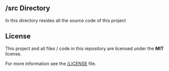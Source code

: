 ## /src Directory

In this directory resides all the source code of this project

## License

This project and all files / code in this repository are licensed under the **MIT** <br>
license.

For more information see the [/LICENSE](/LICENSE) file.
